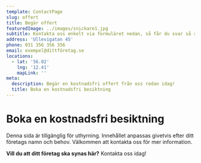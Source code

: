 ```yaml
---
template: ContactPage
slug: offert
title: Begär offert
featuredImage: ../images/snickare1.jpg
subtitle: Kontakta oss enkelt via formuläret nedan, så får du svar så snart som möjligt.
address: 'Ullevigatan 45'
phone: 031 356 356 356 
email: exempel@dittföretag.se
locations:
  - lat: '56.02'
    lng: '12.41'
    mapLink: ''
meta:
  description: Begär en kostnadsfri offert från oss redan idag!
  title: Boka en kostnadsfri besiktning
---
```


#   Boka en kostnadsfri besiktning

Denna sida är tillgänglig för uthyrning. Innehållet anpassas givetvis efter ditt företags namn och behov. Välkommen att kontakta oss för mer information.


**Vill du att ditt företag ska synas här?** Kontakta oss idag!

